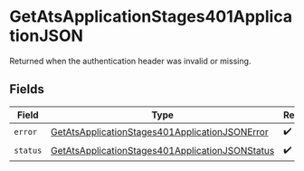 # GetAtsApplicationStages401ApplicationJSON

Returned when the authentication header was invalid or missing.


## Fields

| Field                                                                                                                         | Type                                                                                                                          | Required                                                                                                                      | Description                                                                                                                   |
| ----------------------------------------------------------------------------------------------------------------------------- | ----------------------------------------------------------------------------------------------------------------------------- | ----------------------------------------------------------------------------------------------------------------------------- | ----------------------------------------------------------------------------------------------------------------------------- |
| `error`                                                                                                                       | [GetAtsApplicationStages401ApplicationJSONError](../../models/operations/getatsapplicationstages401applicationjsonerror.md)   | :heavy_check_mark:                                                                                                            | N/A                                                                                                                           |
| `status`                                                                                                                      | [GetAtsApplicationStages401ApplicationJSONStatus](../../models/operations/getatsapplicationstages401applicationjsonstatus.md) | :heavy_check_mark:                                                                                                            | N/A                                                                                                                           |